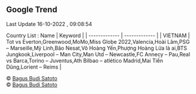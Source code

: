

## Google Trend
 
Last Update 16-10-2022 , 09:08:54

Country List :
 Name  | Keyword |
| ------------- | ------------- |
| VIETNAM | Tot vs Everton,Greenwood,MoMo,Miss Globe 2022,Valencia,Hoài Lâm,PSG – Marseille,Mỹ Linh,Bão Nesat,Võ Hoàng Yến,Phượng Hoàng Lửa là ai,BTS Jungkook,Liverpool – Man City,Man Utd – Newcastle,FC Annecy – Pau,Real vs Barca,Torino – Juventus,Ath Bilbao – atlético Madrid,Mai Tiến Dũng,Lorient – Reims |



© [Bagus Budi Satoto](https://github.com/bagussatoto) <br>
© [Bagus Budi Satoto](https://github.com/bagussatoto)
